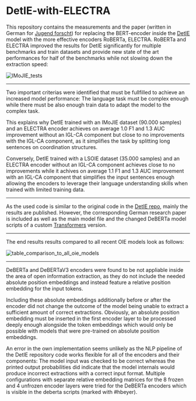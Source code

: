 # DetIE-with-ELECTRA

This repository contains the measurements and the paper (written in German for [Jugend forscht](https://www.jugend-forscht.de/)) for replacing the BERT-encoder inside the [DetIE](https://arxiv.org/abs/2206.12514) model with the more effective encoders RoBERTa, ELECTRA. RoBERTa and ELECTRA improved the results for DetIE significantly for multiple benchmarks and train datasets and provide new state of the art performances for half of the benchmarks while not slowing down the extraction speed:

![IMoJIE_tests](https://user-images.githubusercontent.com/60894149/211881793-ed820c0a-b338-4017-8299-d7d43e313edd.png)

---

Two important criterias were identified that must be fullfilled to achieve an increased model performance: The language task must be complex enough while there must be also enough train data to adapt the model to the complex task.

This explains why DetIE trained with an IMoJIE dataset (90.000 samples) and an ELECTRA encoder achieves on average 1.0 F1 and 1.3 AUC improvement without an IGL-CA component but close to no improvements with the IGL-CA component, as it simplifies the task by splitting long sentences on coordination structures.

Conversely, DetIE trained with a LSOIE dataset (35.000 samples) and an ELECTRA encoder without an IGL-CA component achieves close to no improvements while it achives
on average 1.1 F1 and 1.3 AUC improvement with an IGL-CA component that simplifies the input sentences enough allowing the encoders to leverage their language understanding skills when trained with limited training data.

---

As the used code is similar to the original code in the [DetIE repo](https://github.com/sberbank-ai/DetIE), mainly the results are published.
However, the corresponding German research paper is included as well as the main model file and the changed DeBERTa model scripts of a custom [Transformers](https://github.com/huggingface/transformers) version.

---

The end results results compared to all recent OIE models look as follows:

![table_comparison_to_all_oie_models](https://user-images.githubusercontent.com/60894149/211881404-ca23e882-9258-47f6-9641-b2b5875ee793.png)

---

DeBERTa and DeBERTaV3 encoders were found to be not appliable inside the area of open information extraction, as they do not include the needed absolute position embeddings and instead feature a relative position embedding for the input tokens. 

Including these absolute embeddings additionally before or after the encoder did not change the outcome of the model being unable to extract a sufficient amount of correct extractions. Obviously, an absolute position embedding must be inserted in the first encoder layer to be processed deeply enough alongside the token embeddings which would only be possible with models that were pre-trained on absolute position embeddings.

An error in the own implementation seems unlikely as the NLP pipeline of the DetIE repository code works flexible for all of the encoders and their components: The model input was checked to be correct whereas the printed output probabilities did indicate that the model internals would produce incorrect extractions with a correct input format. Multiple configurations with separate relative embedding matrices for the 8 frozen and 4 unfrozen encoder layers were tried for the DeBERTa encoders which is visible in the deberta scripts (marked with #hbeyer).
